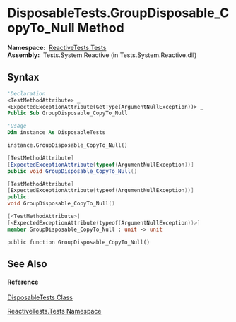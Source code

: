 # DisposableTests.GroupDisposable\_CopyTo\_Null Method

**Namespace:**  [ReactiveTests.Tests](ReactiveTests.Tests\ReactiveTests.Tests.md)  
**Assembly:**  Tests.System.Reactive (in Tests.System.Reactive.dll)

## Syntax

```vb
'Declaration
<TestMethodAttribute> _
<ExpectedExceptionAttribute(GetType(ArgumentNullException))> _
Public Sub GroupDisposable_CopyTo_Null
```

```vb
'Usage
Dim instance As DisposableTests

instance.GroupDisposable_CopyTo_Null()
```

```csharp
[TestMethodAttribute]
[ExpectedExceptionAttribute(typeof(ArgumentNullException))]
public void GroupDisposable_CopyTo_Null()
```

```c++
[TestMethodAttribute]
[ExpectedExceptionAttribute(typeof(ArgumentNullException))]
public:
void GroupDisposable_CopyTo_Null()
```

```fsharp
[<TestMethodAttribute>]
[<ExpectedExceptionAttribute(typeof(ArgumentNullException))>]
member GroupDisposable_CopyTo_Null : unit -> unit 
```

```jscript
public function GroupDisposable_CopyTo_Null()
```

## See Also

#### Reference

[DisposableTests Class](DisposableTests\DisposableTests.md)

[ReactiveTests.Tests Namespace](ReactiveTests.Tests\ReactiveTests.Tests.md)




